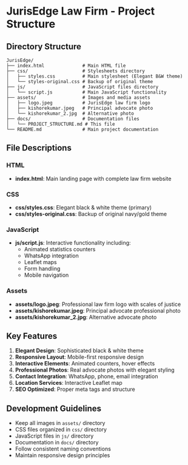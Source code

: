 # JurisEdge Law Firm - Project Structure

## Directory Structure

```
JurisEdge/
├── index.html              # Main HTML file
├── css/                    # Stylesheets directory
│   ├── styles.css          # Main stylesheet (Elegant B&W theme)
│   └── styles-original.css # Backup of original theme
├── js/                     # JavaScript files directory
│   └── script.js           # Main JavaScript functionality
├── assets/                 # Images and media assets
│   ├── logo.jpeg           # JurisEdge law firm logo
│   ├── kishorekumar.jpeg   # Principal advocate photo
│   └── kishorekumar_2.jpg  # Alternative photo
├── docs/                   # Documentation files
│   └── PROJECT_STRUCTURE.md # This file
└── README.md               # Main project documentation
```

## File Descriptions

### HTML
- **index.html**: Main landing page with complete law firm website

### CSS
- **css/styles.css**: Elegant black & white theme (primary)
- **css/styles-original.css**: Backup of original navy/gold theme

### JavaScript
- **js/script.js**: Interactive functionality including:
  - Animated statistics counters
  - WhatsApp integration
  - Leaflet maps
  - Form handling
  - Mobile navigation

### Assets
- **assets/logo.jpeg**: Professional law firm logo with scales of justice
- **assets/kishorekumar.jpeg**: Principal advocate professional photo
- **assets/kishorekumar_2.jpg**: Alternative advocate photo

## Key Features

1. **Elegant Design**: Sophisticated black & white theme
2. **Responsive Layout**: Mobile-first responsive design
3. **Interactive Elements**: Animated counters, hover effects
4. **Professional Photos**: Real advocate photos with elegant styling
5. **Contact Integration**: WhatsApp, phone, email integration
6. **Location Services**: Interactive Leaflet map
7. **SEO Optimized**: Proper meta tags and structure

## Development Guidelines

- Keep all images in `assets/` directory
- CSS files organized in `css/` directory
- JavaScript files in `js/` directory
- Documentation in `docs/` directory
- Follow consistent naming conventions
- Maintain responsive design principles